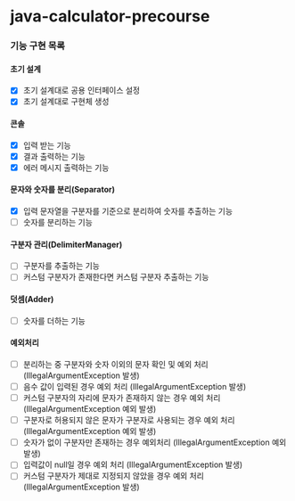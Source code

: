 # java-calculator-precourse

### 기능 구현 목록

#### 초기 설계

- [x] 초기 설계대로 공용 인터페이스 설정
- [x] 초기 설계대로 구현체 생성

#### 콘솔

- [x] 입력 받는 기능
- [x] 결과 출력하는 기능
- [x] 에러 메시지 출력하는 기능

#### 문자와 숫자를 분리(Separator)

- [x] 입력 문자열을 구분자를 기준으로 분리하여 숫자를 추출하는 기능
- [ ] 숫자를 분리하는 기능

#### 구분자 관리(DelimiterManager)

- [ ] 구분자를 추출하는 기능
- [ ] 커스텀 구분자가 존재한다면 커스텀 구분자 추출하는 기능

#### 덧셈(Adder)

- [ ] 숫자를 더하는 기능

#### 예외처리

- [ ] 분리하는 중 구분자와 숫자 이외의 문자 확인 및 예외 처리 (IllegalArgumentException 발생)
- [ ] 음수 값이 입력된 경우 예외 처리 (IllegalArgumentException 발생)
- [ ] 커스텀 구분자의 자리에 문자가 존재하지 않는 경우 예외 처리 (IllegalArgumentException 예외 발생)
- [ ] 구분자로 허용되지 않은 문자가 구분자로 사용되는 경우 예외 처리 (IllegalArgumentException 예외 발생)
- [ ] 숫자가 없이 구분자만 존재하는 경우 예외처리 (IllegalArgumentException 예외 발생)
- [ ] 입력값이 null일 경우 예외 처리 (IllegalArgumentException 발생)
- [ ] 커스텀 구분자가 제대로 지정되지 않았을 경우 예외 처리 (IllegalArgumentException 발생)
